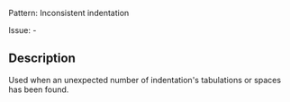 Pattern: Inconsistent indentation

Issue: -

## Description

Used when an unexpected number of indentation's tabulations or spaces has been found.
